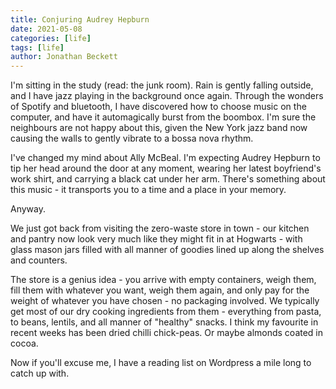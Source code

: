 ```yaml
---
title: Conjuring Audrey Hepburn
date: 2021-05-08
categories: [life]
tags: [life]
author: Jonathan Beckett
---
```


I'm sitting in the study (read: the junk room). Rain is gently falling outside, and I have jazz playing in the background once again. Through the wonders of Spotify and bluetooth, I have discovered how to choose music on the computer, and have it automagically burst from the boombox. I'm sure the neighbours are not happy about this, given the New York jazz band now causing the walls to gently vibrate to a bossa nova rhythm.

I've changed my mind about Ally McBeal. I'm expecting Audrey Hepburn to tip her head around the door at any moment, wearing her latest boyfriend's work shirt, and carrying a black cat under her arm. There's something about this music - it transports you to a time and a place in your memory.

Anyway.

We just got back from visiting the zero-waste store in town - our kitchen and pantry now look very much like they might fit in at Hogwarts - with glass mason jars filled with all manner of goodies lined up along the shelves and counters.

The store is a genius idea - you arrive with empty containers, weigh them, fill them with whatever you want, weigh them again, and only pay for the weight of whatever you have chosen - no packaging involved. We typically get most of our dry cooking ingredients from them - everything from pasta, to beans, lentils, and all manner of "healthy" snacks. I think my favourite in recent weeks has been dried chilli chick-peas. Or maybe almonds coated in cocoa.

Now if you'll excuse me, I have a reading list on Wordpress a mile long to catch up with.